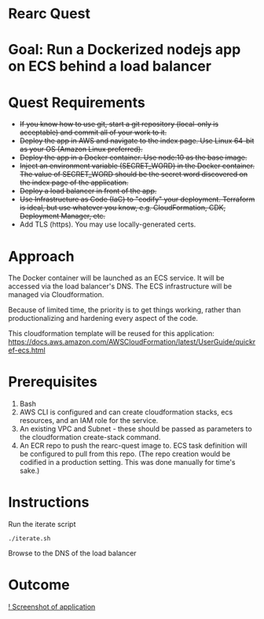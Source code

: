 # Rearc Quest

# Goal: Run a Dockerized nodejs app on ECS behind a load balancer

# Quest Requirements

* ~~If you know how to use git, start a git repository (local-only is acceptable) and commit all of your work to it.~~
* ~~Deploy the app in AWS and navigate to the index page. Use Linux 64-bit as your OS (Amazon Linux preferred).~~
* ~~Deploy the app in a Docker container. Use node:10 as the base image.~~
* ~~Inject an environment variable (SECRET_WORD) in the Docker container. The value of SECRET_WORD should be the secret word discovered on the index page of the application.~~
* ~~Deploy a load balancer in front of the app.~~
* ~~Use Infrastructure as Code (IaC) to "codify" your deployment. Terraform is ideal, but use whatever you know, e.g. CloudFormation, CDK, Deployment Manager, etc.~~
* Add TLS (https). You may use locally-generated certs.

# Approach

The Docker container will be launched as an ECS service.  It will be accessed via the load balancer's DNS.  The ECS infrastructure will be managed via Cloudformation. 

Because of limited time, the priority is to get things working, rather than productionalizing and hardening every aspect of the code. 

This cloudformation template will be reused for this application: https://docs.aws.amazon.com/AWSCloudFormation/latest/UserGuide/quickref-ecs.html

# Prerequisites
1. Bash
2. AWS CLI is configured and can create cloudformation stacks, ecs resources, and an IAM role for the service.
3. An existing VPC and Subnet - these should be passed as parameters to the cloudformation create-stack command.
4. An ECR repo to push the rearc-quest image to.  ECS task definition will be configured to pull from this repo. (The repo creation would be codified in a production setting. This was done manually for time's sake.)

# Instructions

Run the iterate script
```
./iterate.sh
```

Browse to the DNS of the load balancer

# Outcome

[! Screenshot of application](screenshot.png)

